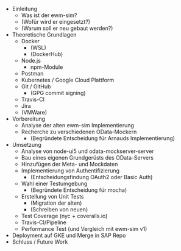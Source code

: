 * Einleitung
    * Was ist der ewm-sim?
    * (Wofür wird er eingesetzt?)
    * (Warum soll er neu gebaut werden?)
* Theoretische Grundlagen
    * Docker
        * (WSL)
        * (DockerHub)
    * Node.js
        * npm-Module
    * Postman
    * Kubernetes / Google Cloud Plattform
    * Git / GitHub
        * (GPG commit signing)
    * Travis-CI
    * Jira
    * (VMWare)
* Vorbereitung
    * Analyse der alten ewm-sim Implementierung
    * Recherche zu verschiedenen OData-Mockern
        * (Begründete Entscheidung für Arnauds Implementierung)
* Umsetzung
    * Analyse von node-ui5 und odata-mockserver-server
    * Bau eines eigenen Grundgerüsts des OData-Servers
    * Hinzufügen der Meta- und Mockdaten
    * Implementierung von Authentifizierung
        * (Entscheidungsfindung OAuth2 oder Basic Auth)
    * Wahl einer Testumgebung
        * (Begründete Entscheidung für mocha)
    * Erstellung von Unit Tests
        * (Migration der alten)
        * (Schreiben von neuen)
    * Test Coverage (nyc + coveralls.io)
    * Travis-CI/Pipeline
    * Performance Test (und Vergleich mit ewm-sim v1)
* Deployment auf GKE und Merge in SAP Repo
* Schluss / Future Work